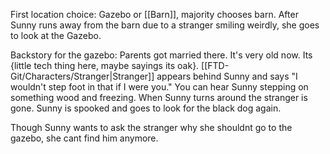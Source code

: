 First location choice: Gazebo or [[Barn]], majority chooses barn.
After Sunny runs away from the barn due to a stranger smiling weirdly, she goes to look at the Gazebo.

Backstory for the gazebo: Parents got married there. It's very old now. Its {little tech thing here, maybe sayings its oak}.  [[FTD-Git/Characters/Stranger|Stranger]] appears behind Sunny and says "I wouldn't step foot in that if I were you." You can hear Sunny stepping on something wood and freezing. When Sunny turns around the stranger is gone. Sunny is spooked and goes to look for the black dog again.

Though Sunny wants to ask the stranger why she shouldnt go to the gazebo, she cant find him anymore. 